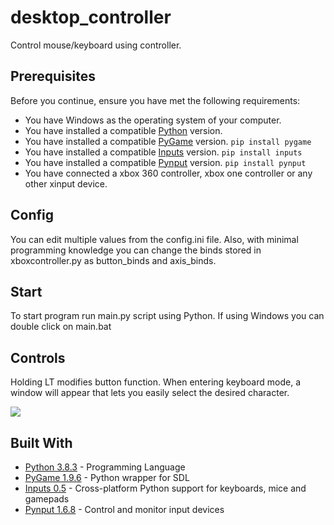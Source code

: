 # desktop_controller
Control mouse/keyboard using controller.

## Prerequisites

Before you continue, ensure you have met the following requirements:
* You have Windows as the operating system of your computer.
* You have installed a compatible [Python](https://www.python.org/downloads/) version.  
* You have installed a compatible [PyGame](https://pypi.org/project/pygame/) version. ```pip install pygame```
* You have installed a compatible [Inputs](https://pypi.org/project/inputs/) version. ```pip install inputs```
* You have installed a compatible [Pynput](https://pypi.org/project/pynput/) version. ```pip install pynput```
* You have connected a xbox 360 controller, xbox one controller or any other xinput device.

## Config

You can edit multiple values from the config.ini file. Also, with minimal programming knowledge you can change the binds stored in xboxcontroller.py as button_binds and axis_binds.

## Start

To start program run main.py script using Python. If using Windows you can double click on main.bat

## Controls

Holding LT modifies button function. When entering keyboard mode, a window will appear that lets you easily select the desired character.

![](https://i.imgur.com/3SXZMO5.png)

## Built With

* [Python 3.8.3](https://www.python.org/) - Programming Language
* [PyGame 1.9.6](https://www.pygame.org/docs/) - Python wrapper for SDL
* [Inputs 0.5](https://inputs.readthedocs.io/en/latest/) - Cross-platform Python support for keyboards, mice and gamepads
* [Pynput 1.6.8](https://pythonhosted.org/pynput/index.html) - Control and monitor input devices
